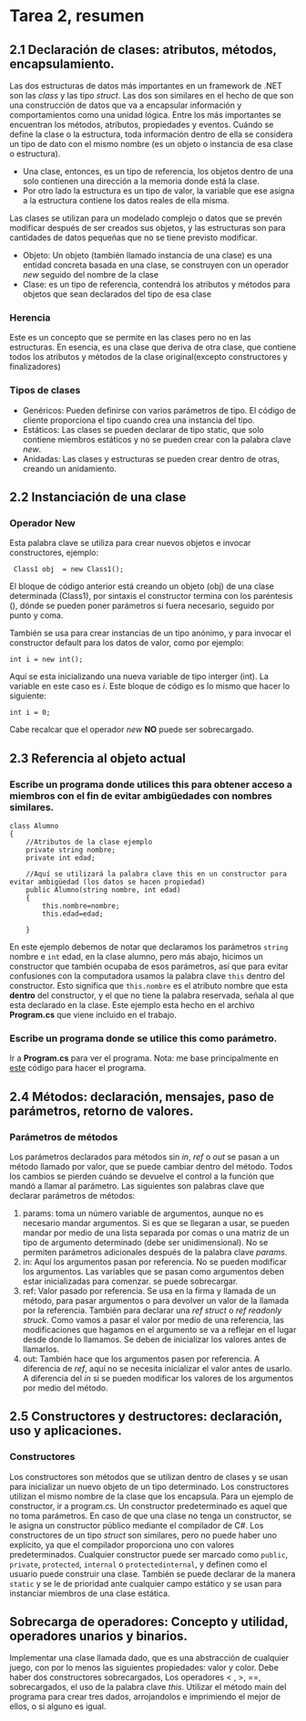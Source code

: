 # Tarea 2, resumen

## 2.1 Declaración de clases: atributos, métodos, encapsulamiento. 
 Las dos estructuras de datos más importantes en un framework de .NET son las *class* y las tipo *struct*. Las dos son similares en el hecho de que son una construcción de datos que va a encapsular información y comportamientos como una unidad lógica. Entre los más importantes se encuentran los métodos, atributos, propiedades y eventos.
 Cuándo se define la clase o la estructura, toda información dentro de ella se considera un tipo de dato con el mismo nombre (es un objeto o instancia de esa clase o estructura). 
 * Una clase, entonces, es un tipo de referencia, los objetos dentro de una solo contienen una dirección a la memoria donde está la clase.
 * Por otro lado la estructura es un tipo de valor, la variable que ese asigna a la estructura contiene los datos reales de ella misma.

 Las clases se utilizan para un modelado complejo o datos que se prevén modificar después de ser creados sus objetos, y las estructuras son para cantidades de datos pequeñas que no se tiene previsto modificar.
 * Objeto: Un objeto (también llamado instancia de una clase) es una entidad concreta basada en una clase, se construyen con un operador *new* seguido del nombre de la clase
 * Clase: es un tipo de referencia, contendrá los atributos y métodos para objetos que sean declarados del tipo de esa clase

 ### Herencia
 Este es un concepto que se permite en las clases pero no en las estructuras. En esencia, es una clase que deriva de otra clase, que contiene todos los atributos y métodos de la clase original(excepto constructores y finalizadores)

 ### Tipos de clases
 * Genéricos: Pueden definirse con varios parámetros de tipo. El código de cliente proporciona el tipo cuando crea una instancia del tipo.
 * Estáticos: Las clases se pueden declarar de tipo static, que solo contiene miembros estáticos y no se pueden crear con la palabra clave *new*.
 * Anidadas: Las clases y estructuras se pueden crear dentro de otras, creando un anidamiento.

 ## 2.2 Instanciación de una clase

 ### Operador **New**
 Esta palabra clave se utiliza para crear nuevos objetos e invocar constructores, ejemplo:

     Class1 obj  = new Class1();
El bloque de código anterior está creando un objeto (obj) de una clase determinada (Class1), por sintaxis el constructor termina con los paréntesis (), dónde se pueden poner parámetros si fuera necesario, seguido por punto y coma.

También se usa para crear instancias de un tipo anónimo, y para invocar el constructor default para los datos de valor, como por ejemplo:

    int i = new int();
Aquí se esta inicializando una nueva variable de tipo interger (int). La variable en este caso es *i*. Este bloque de código es lo mismo que hacer lo siguiente:

    int i = 0;
Cabe recalcar que el operador *new* **NO** puede ser sobrecargado.

## 2.3 Referencia al objeto actual
### Escribe un programa donde utilices this para obtener acceso a miembros con el fin de evitar ambigüedades con nombres similares.

    class Alumno
    {
        //Atributos de la clase ejemplo
        private string nombre;
        private int edad;

        //Aquí se utilizará la palabra clave this en un constructor para evitar ambigüedad (los datos se hacen propiedad)
        public Alumno(string nombre, int edad)
        {
            this.nombre=nombre;
            this.edad=edad;

        }
En este ejemplo debemos de notar que declaramos los parámetros `string` nombre e `int` edad, en la clase alumno, pero más abajo, hicimos un constructor que también ocupaba de esos parámetros, así que para evitar confusiones con la computadora usamos la palabra clave `this` dentro del constructor. Esto significa que `this.nombre` es el atributo nombre que esta **dentro** del constructor, y el que no tiene la palabra reservada, señala al que esta declarado en la clase.
Este ejemplo esta hecho en el archivo **Program.cs** que viene incluido en el trabajo.

### Escribe un programa donde se utilice this como parámetro.
  Ir a **Program.cs** para ver el programa.
Nota: me base principalmente en  [este](https://docs.microsoft.com/en-us/dotnet/csharp/language-reference/keywords/this)  código para hacer el programa.

## 2.4  Métodos: declaración, mensajes, paso de parámetros, retorno de valores.

### Parámetros de métodos
Los parámetros declarados para métodos sin *in*, *ref* o *out* se pasan a un método llamado por valor, que se puede cambiar dentro del método. Todos los cambios se pierden cuándo se devuelve el control a la función que mandó a llamar al parámetro. Las siguientes son palabras clave que declarar parámetros de métodos:
1. params: toma un número variable de argumentos, aunque no es necesario mandar argumentos. Si es que se llegaran a usar, se pueden mandar por medio de una lista separada por comas o una matriz de un tipo de argumento determinado (debe ser unidimensional). No se permiten parámetros adicionales después de la palabra clave *params*.
2. in: Aquí los argumentos pasan por referencia. No se pueden modificar los argumentos. Las variables que se pasan como argumentos deben estar inicializadas para comenzar. se puede sobrecargar.
3. ref: Valor pasado por referencia. Se usa en la firma y llamada de un método, para pasar argumentos o para devolver un valor de la llamada por la referencia. También para declarar una *ref struct* o *ref readonly struck*. Como vamos a pasar el valor por medio de una referencia, las modificaciones que hagamos en el argumento se va a reflejar en el lugar desde donde lo llamamos. Se  deben de inicializar los valores antes de llamarlos.
4. out: También hace que los argumentos pasen por referencia. A diferencia de *ref*, aquí no se necesita inicializar el valor antes de usarlo. A diferencia del *in* si se pueden modificar los valores de los argumentos por medio del método.

## 2.5  Constructores y destructores: declaración, uso y aplicaciones.
### Constructores
Los constructores son métodos que se utilizan dentro de clases y se usan para inicializar un nuevo objeto  de un tipo determinado. Los constructores utilizan el mismo nombre de la clase que los encapsula. Para un ejemplo de constructor, ir a program.cs.
Un constructor predeterminado es aquel que no toma parámetros. En caso de que una clase no tenga un constructor, se le asigna un constructor público mediante el compilador de C#.
Los constructores de un tipo *struct* son similares, pero no puede haber uno explícito, ya que el compilador proporciona uno con valores predeterminados.
Cualquier constructor puede ser marcado como `public`, `private`, `protected`, `internal` o `protectedinternal`, y definen como el usuario puede construir una clase. También se puede declarar de la manera `static` y se le de prioridad ante cualquier campo estático y se usan para instanciar miembros de una clase estática.

## Sobrecarga de operadores: Concepto y utilidad, operadores unarios y binarios.
Implementar una clase llamada dado, que es una abstracción de cualquier juego, con por lo menos las siguientes propiedades: valor y color.
Debe haber dos constructores sobrecargados, Los operadores < ,  >, ==, sobrecargados, el uso de la palabra clave *this*.
Utilizar el método main del programa para crear tres dados, arrojandolos e imprimiendo el mejor de ellos, o si alguno es igual.

    

